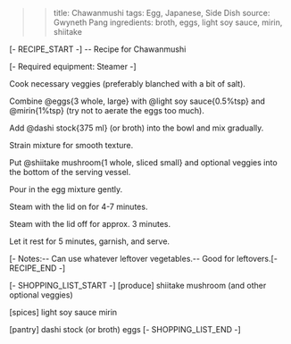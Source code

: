 >> title: Chawanmushi
>> tags: Egg, Japanese, Side Dish
>> source: Gwyneth Pang
>> ingredients: broth, eggs, light soy sauce, mirin, shiitake

[- RECIPE_START -]
-- Recipe for Chawanmushi

[- Required equipment: Steamer -]

Cook necessary veggies (preferably blanched with a bit of salt).

Combine @eggs{3 whole, large} with @light soy sauce{0.5%tsp} and @mirin{1%tsp} (try not to aerate the eggs too much).

Add @dashi stock{375 ml} (or broth) into the bowl and mix gradually.

Strain mixture for smooth texture.

Put @shiitake mushroom{1 whole, sliced small} and optional veggies into the bottom of the serving vessel.

Pour in the egg mixture gently.

Steam with the lid on for 4-7 minutes.

Steam with the lid off for approx. 3 minutes.

Let it rest for 5 minutes, garnish, and serve.

[- Notes:-- Can use whatever leftover vegetables.-- Good for leftovers.[- RECIPE_END -]

[- SHOPPING_LIST_START -]
[produce]
shiitake mushroom (and other optional veggies)

[spices]
light soy sauce
mirin

[pantry]
dashi stock (or broth)
eggs
[- SHOPPING_LIST_END -]